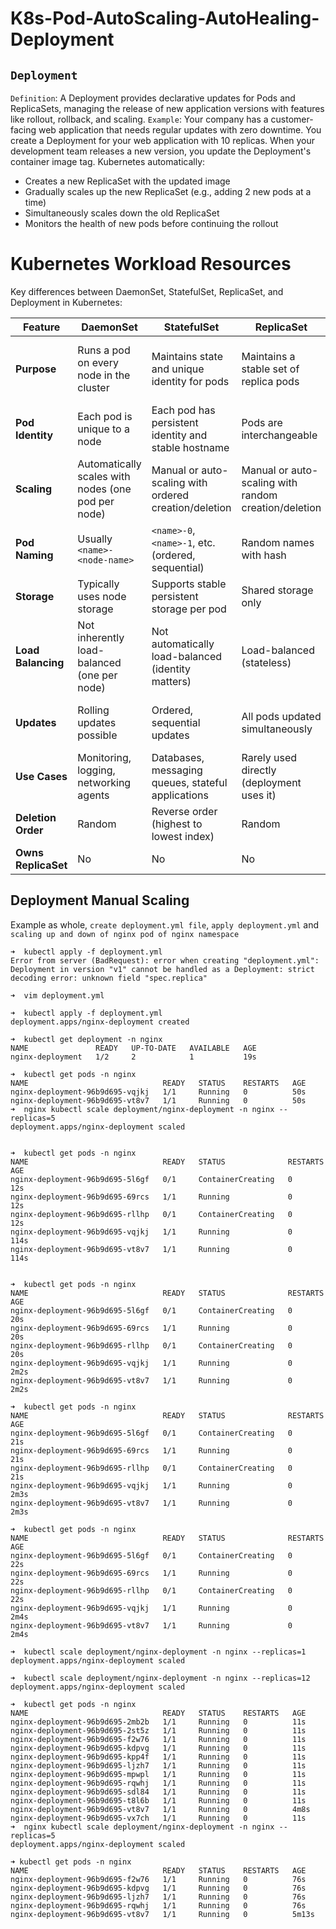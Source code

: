 # K8s-Pod-AutoScaling-AutoHealing-Deployment

## `Deployment`
`Definition`: A Deployment provides declarative updates for Pods and ReplicaSets, managing the release of new application versions with features like rollout, rollback, and scaling.
`Example`:
Your company has a customer-facing web application that needs regular updates with zero downtime.
You create a Deployment for your web application with 10 replicas. When your development team releases a new version, you update the Deployment's container image tag. Kubernetes automatically:
- Creates a new ReplicaSet with the updated image
- Gradually scales up the new ReplicaSet (e.g., adding 2 new pods at a time)
- Simultaneously scales down the old ReplicaSet
- Monitors the health of new pods before continuing the rollout

# Kubernetes Workload Resources

Key differences between DaemonSet, StatefulSet, ReplicaSet, and Deployment in Kubernetes:

| Feature | DaemonSet | StatefulSet | ReplicaSet | Deployment |
|---------|-----------|-------------|------------|------------|
| **Purpose** | Runs a pod on every node in the cluster | Maintains state and unique identity for pods | Maintains a stable set of replica pods | High-level resource for deploying and updating applications |
| **Pod Identity** | Each pod is unique to a node | Each pod has persistent identity and stable hostname | Pods are interchangeable | Pods are interchangeable |
| **Scaling** | Automatically scales with nodes (one pod per node) | Manual or auto-scaling with ordered creation/deletion | Manual or auto-scaling with random creation/deletion | Manual or auto-scaling with random creation/deletion |
| **Pod Naming** | Usually `<name>-<node-name>` | `<name>-0`, `<name>-1`, etc. (ordered, sequential) | Random names with hash | Random names with hash |
| **Storage** | Typically uses node storage | Supports stable persistent storage per pod | Shared storage only | Shared storage only |
| **Load Balancing** | Not inherently load-balanced (one per node) | Not automatically load-balanced (identity matters) | Load-balanced (stateless) | Load-balanced (stateless) |
| **Updates** | Rolling updates possible | Ordered, sequential updates | All pods updated simultaneously | Rolling updates, canary deployments, rollbacks |
| **Use Cases** | Monitoring, logging, networking agents | Databases, messaging queues, stateful applications | Rarely used directly (deployment uses it) | Web applications, APIs, stateless workloads |
| **Deletion Order** | Random | Reverse order (highest to lowest index) | Random | Random |
| **Owns ReplicaSet** | No | No | No | Yes (manages ReplicaSets) |


## Deployment Manual Scaling

Example as whole, `create deployment.yml file`, `apply deployment.yml` and `scaling up and down of nginx pod of nginx namespace`

```
➜  kubectl apply -f deployment.yml 
Error from server (BadRequest): error when creating "deployment.yml": Deployment in version "v1" cannot be handled as a Deployment: strict decoding error: unknown field "spec.replica"

➜  vim deployment.yml

➜  kubectl apply -f deployment.yml
deployment.apps/nginx-deployment created

➜  kubectl get deployment -n nginx
NAME               READY   UP-TO-DATE   AVAILABLE   AGE
nginx-deployment   1/2     2            1           19s

➜  kubectl get pods -n nginx
NAME                              READY   STATUS    RESTARTS   AGE
nginx-deployment-96b9d695-vqjkj   1/1     Running   0          50s
nginx-deployment-96b9d695-vt8v7   1/1     Running   0          50s
➜  nginx kubectl scale deployment/nginx-deployment -n nginx --replicas=5
deployment.apps/nginx-deployment scaled


➜  kubectl get pods -n nginx
NAME                              READY   STATUS              RESTARTS   AGE
nginx-deployment-96b9d695-5l6gf   0/1     ContainerCreating   0          12s
nginx-deployment-96b9d695-69rcs   1/1     Running             0          12s
nginx-deployment-96b9d695-rllhp   0/1     ContainerCreating   0          12s
nginx-deployment-96b9d695-vqjkj   1/1     Running             0          114s
nginx-deployment-96b9d695-vt8v7   1/1     Running             0          114s


➜  kubectl get pods -n nginx
NAME                              READY   STATUS              RESTARTS   AGE
nginx-deployment-96b9d695-5l6gf   0/1     ContainerCreating   0          20s
nginx-deployment-96b9d695-69rcs   1/1     Running             0          20s
nginx-deployment-96b9d695-rllhp   0/1     ContainerCreating   0          20s
nginx-deployment-96b9d695-vqjkj   1/1     Running             0          2m2s
nginx-deployment-96b9d695-vt8v7   1/1     Running             0          2m2s

➜  kubectl get pods -n nginx
NAME                              READY   STATUS              RESTARTS   AGE
nginx-deployment-96b9d695-5l6gf   0/1     ContainerCreating   0          21s
nginx-deployment-96b9d695-69rcs   1/1     Running             0          21s
nginx-deployment-96b9d695-rllhp   0/1     ContainerCreating   0          21s
nginx-deployment-96b9d695-vqjkj   1/1     Running             0          2m3s
nginx-deployment-96b9d695-vt8v7   1/1     Running             0          2m3s

➜  kubectl get pods -n nginx
NAME                              READY   STATUS              RESTARTS   AGE
nginx-deployment-96b9d695-5l6gf   0/1     ContainerCreating   0          22s
nginx-deployment-96b9d695-69rcs   1/1     Running             0          22s
nginx-deployment-96b9d695-rllhp   0/1     ContainerCreating   0          22s
nginx-deployment-96b9d695-vqjkj   1/1     Running             0          2m4s
nginx-deployment-96b9d695-vt8v7   1/1     Running             0          2m4s

➜  kubectl scale deployment/nginx-deployment -n nginx --replicas=1
deployment.apps/nginx-deployment scaled

➜  kubectl scale deployment/nginx-deployment -n nginx --replicas=12
deployment.apps/nginx-deployment scaled

➜  kubectl get pods -n nginx
NAME                              READY   STATUS    RESTARTS   AGE
nginx-deployment-96b9d695-2mb2b   1/1     Running   0          11s
nginx-deployment-96b9d695-2st5z   1/1     Running   0          11s
nginx-deployment-96b9d695-f2w76   1/1     Running   0          11s
nginx-deployment-96b9d695-kdpvg   1/1     Running   0          11s
nginx-deployment-96b9d695-kpp4f   1/1     Running   0          11s
nginx-deployment-96b9d695-ljzh7   1/1     Running   0          11s
nginx-deployment-96b9d695-mpwpl   1/1     Running   0          11s
nginx-deployment-96b9d695-rqwhj   1/1     Running   0          11s
nginx-deployment-96b9d695-sdl84   1/1     Running   0          11s
nginx-deployment-96b9d695-t8l6b   1/1     Running   0          11s
nginx-deployment-96b9d695-vt8v7   1/1     Running   0          4m8s
nginx-deployment-96b9d695-vx7ch   1/1     Running   0          11s
➜  nginx kubectl scale deployment/nginx-deployment -n nginx --replicas=5
deployment.apps/nginx-deployment scaled

➜ kubectl get pods -n nginx
NAME                              READY   STATUS    RESTARTS   AGE
nginx-deployment-96b9d695-f2w76   1/1     Running   0          76s
nginx-deployment-96b9d695-kdpvg   1/1     Running   0          76s
nginx-deployment-96b9d695-ljzh7   1/1     Running   0          76s
nginx-deployment-96b9d695-rqwhj   1/1     Running   0          76s
nginx-deployment-96b9d695-vt8v7   1/1     Running   0          5m13s

```
